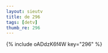```yaml
--- 
layout: sieutv
title: de 296
tags: [detv]
thumb_re: 296
---
```

{% include oADdzK6f4W key="296" %} 
